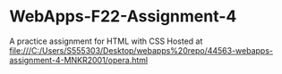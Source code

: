 # WebApps-F22-Assignment-4
A practice assignment for HTML with CSS
Hosted at <file:///C:/Users/S555303/Desktop/webapps%20repo/44563-webapps-assignment-4-MNKR2001/opera.html>
